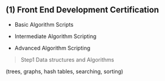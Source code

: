 
## (1) Front End Development Certification
* Basic Algorithm Scripts

* Intermediate Algorithm Scripting

* Advanced Algorithm Scripting


> Step1 Data structures and Algorithms

(trees, graphs, hash tables, searching, sorting)
